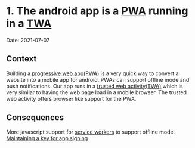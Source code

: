 # 1. The android app is a [PWA](https://developer.mozilla.org/en-US/docs/Web/Progressive_web_apps) running in a [TWA](https://developer.chrome.com/docs/android/trusted-web-activity/overview/)

Date: 2021-07-07

## Context

Building a [progressive web app(PWA)](https://developer.mozilla.org/en-US/docs/Web/Progressive_web_apps) is a very quick way to convert a website into a mobile app for android.
PWAs can support offline mode and push notifications.
Our app runs in a [trusted web activity(TWA)](https://developer.chrome.com/docs/android/trusted-web-activity/overview/) which is very similar to having the web page load in a mobile browser. The trusted web activity offers browser like support for the PWA.

## Consequences
More javascript support for [service workers](https://developer.mozilla.org/en-US/docs/Web/Progressive_web_apps/Offline_Service_workers) to support offline mode.  
[Maintaining a key for app signing](https://github.com/rubyforgood/casa-android/wiki/How-to-manage-app-signing)
